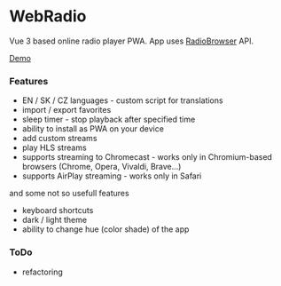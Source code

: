 # WebRadio

Vue 3 based online radio player PWA. App uses [RadioBrowser](https://www.radio-browser.info/) API.

[Demo](https://webradio.pa2lo.net/)

### Features

- EN / SK / CZ languages - custom script for translations
- import / export favorites
- sleep timer - stop playback after specified time
- ability to install as PWA on your device
- add custom streams
- play HLS streams
- supports streaming to Chromecast - works only in Chromium-based browsers (Chrome, Opera, Vivaldi, Brave...)
- supports AirPlay streaming - works only in Safari

and some not so usefull features

- keyboard shortcuts
- dark / light theme
- ability to change hue (color shade) of the app

### ToDo

- refactoring